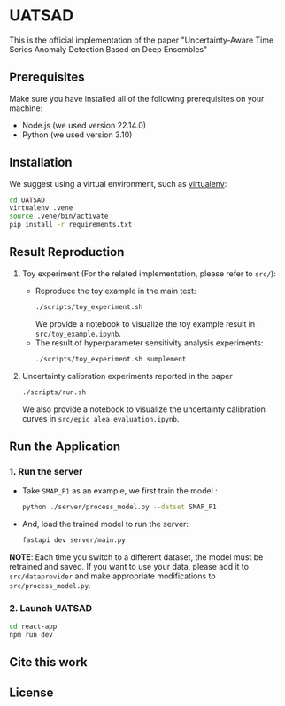 # UATSAD

This is the official implementation of the paper "Uncertainty-Aware Time Series Anomaly Detection
Based on Deep Ensembles" 
## Prerequisites
Make sure you have installed all of the following prerequisites on your machine:
- Node.js (we used version 22.14.0)
- Python (we used version 3.10)
## Installation
We suggest using a virtual environment, such as [virtualenv](https://virtualenv.pypa.io/en/latest/):
```bash
cd UATSAD
virtualenv .vene
source .vene/bin/activate
pip install -r requirements.txt
```

## Result Reproduction
1. Toy experiment (For the related implementation, please refer to `src/`):
    - Reproduce the toy example in the main text:
        ```bash
        ./scripts/toy_experiment.sh
        ```
        We provide a notebook to visualize the toy example result in `src/toy_example.ipynb`.
    - The result of hyperparameter sensitivity analysis experiments:
        ```bash
        ./scripts/toy_experiment.sh sumplement
        ```
2. Uncertainty calibration experiments reported in the paper 
    ```bash
    ./scripts/run.sh
    ```

    We also provide a notebook to visualize the uncertainty calibration curves in `src/epic_alea_evaluation.ipynb`.

## Run the Application
### 1. Run the server
- Take `SMAP_P1` as an example, we first train the model :
    ```bash
    python ./server/process_model.py --datset SMAP_P1
    ```
- And, load the trained model to run the server:
    ```bash
    fastapi dev server/main.py
    ```
**NOTE**: Each time you switch to a different dataset, the model must be retrained and saved. If you want to use your data, please add it to `src/dataprovider` and make appropriate modifications to `src/process_model.py`.
### 2. Launch UATSAD
```bash
cd react-app
npm run dev
```

## Cite this work

## License
